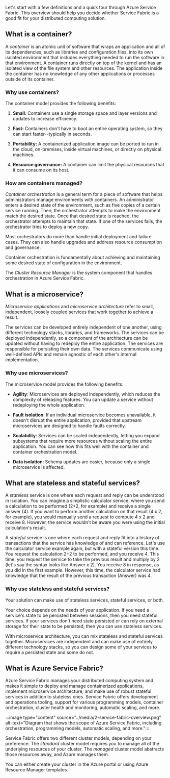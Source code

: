 Let's start with a few definitions and a quick tour through Azure Service Fabric. This overview should help you decide whether Service Fabric is a good fit for your distributed computing solution.

## What is a container?

A *container* is an atomic unit of software that wraps an application and all of its dependencies, such as libraries and configuration files, into its own isolated environment that includes everything needed to run the software in that environment. A container runs directly on top of the kernel and has an isolated view of the file system and other resources. The application inside the container has no knowledge of any other applications or processes outside of its container.

### Why use containers?

The container model provides the following benefits:

1. **Small:** Containers use a single storage space and layer versions and updates to increase efficiency.

1. **Fast:** Containers don't have to boot an entire operating system, so they can start faster--typically in seconds.

1. **Portability:** A containerized application image can be ported to run in the cloud, on-premises, inside virtual machines, or directly on physical machines.

1. **Resource governance:** A container can limit the physical resources that it can consume on its host.

### How are containers managed?

*Container orchestration* is a general term for a piece of software that helps administrators manage environments with containers. An administrator enters a desired state of the environment, such as five copies of a certain service running. Then, the orchestrator attempts to make the environment match the desired state. Once that desired state is reached, the orchestrator attempts to maintain that state. If one of the services fails, the orchestrator tries to deploy a new copy.

Most orchestrators do more than handle initial deployment and failure cases. They can also handle upgrades and address resource consumption and governance.

Container orchestration is fundamentally about achieving and maintaining some desired state of configuration in the environment.

The *Cluster Resource Manager* is the system component that handles orchestration in Azure Service Fabric.

## What is a microservice?

*Microservice applications* and *microservice architecture* refer to small, independent, loosely coupled services that work together to achieve a result.

The services can be developed entirely independent of one another, using different technology stacks, libraries, and frameworks. The services can be deployed independently, so a component of the architecture can be updated without having to redeploy the entire application. The services are responsible for persisting their own data. The services communicate using well-defined APIs and remain agnostic of each other's internal implementation.

### Why use microservices?

The microservice model provides the following benefits:

* **Agility**: Microservices are deployed independently, which reduces the complexity of releasing features. You can update a service without redeploying the whole application.

* **Fault isolation**: If an individual microservice becomes unavailable, it doesn't disrupt the entire application, provided that upstream microservices are designed to handle faults correctly.

* **Scalability**: Services can be scaled independently, letting you expand subsystems that require more resources without scaling the entire application. You can see how this fits well with the container and container orchestration model.

* **Data isolation**: Schema updates are easier, because only a single microservice is affected.

## What are stateless and stateful services?

A *stateless* service is one where each request and reply can be understood in isolation. You can imagine a simplistic calculator service, where you send a calculation to be performed (2+2, for example) and receive a single answer (4). If you want to perform another calculation on that result (4 x 2, for example), you would manually send a request to compute 4 x 2 and receive 8. However, the service wouldn't be aware you were using the initial calculation's result.

A *stateful* service is one where each request and reply fit into a history of transactions that the service has knowledge of and can reference. Let's use the calculator service example again, but with a stateful version this time. You request the calculation 2+2 to be performed, and you receive 4. This time, you request the service to take the previous result and multiply by 2 (let's say the syntax looks like Answer x 2). You receive 8 in response, as you did in the first example. However, this time, the calculator service had knowledge that the result of the previous transaction (Answer) was 4.

### Why use stateless and stateful services?

Your solution can make use of stateless services, stateful services, or both.

Your choice depends on the needs of your application. If you need a service's state to be persisted between sessions, then you need stateful services. If your services don't need state persisted or can rely on external storage for their state to be persisted, then you can use stateless services.

With microservice architecture, you can mix stateless and stateful services together. Microservices are independent and can make use of entirely different technology stacks, so you can design some of your services to require a persisted state and some do not.

## What is Azure Service Fabric?

Azure Service Fabric manages your distributed computing system and makes it simple to deploy and manage containerized applications, implement microservice architecture, and make use of robust stateful services in addition to stateless ones. Service Fabric offers development and operations tooling, support for various programming models, container orchestration, cluster health and monitoring, automatic scaling, and more.

:::image type="content" source="../media/2-service-fabric-overview.png" alt-text="Diagram that shows the scope of Azure Service Fabric, including orchestration, programming models, automatic scaling, and more.":::

Service Fabric offers two different cluster models, depending on your preference. The *standard* cluster model requires you to manage all of the underlying resources of your cluster. The *managed* cluster model abstracts those resources away, and Azure manages them.

You can either create your cluster in the Azure portal or using Azure Resource Manager templates.
